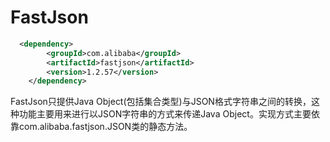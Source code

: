 # FastJson

```xml
  <dependency>
		<groupId>com.alibaba</groupId>
		<artifactId>fastjson</artifactId>
		<version>1.2.57</version>
	</dependency>
```

FastJson只提供Java Object(包括集合类型)与JSON格式字符串之间的转换，这种功能主要用来进行以JSON字符串的方式来传递Java Object。实现方式主要依靠com.alibaba.fastjson.JSON类的静态方法。
